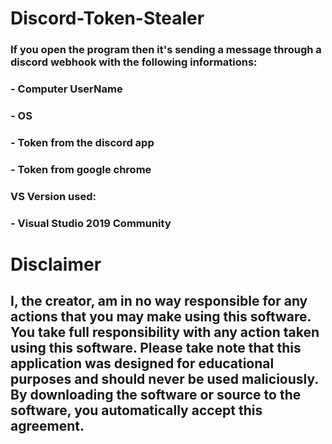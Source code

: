 # Discord-Token-Stealer

### If you open the program then it's sending a message through a discord webhook with the following informations:
### - Computer UserName
### - OS
### - Token from the discord app
### - Token from google chrome

### VS Version used:
### - Visual Studio 2019 Community

# Disclaimer
## I, the creator, am in no way responsible for any actions that you may make using this software. You take full responsibility with any action taken using this software. Please take note that this application was designed for educational purposes and should never be used maliciously. By downloading the software or source to the software, you automatically accept this agreement.
